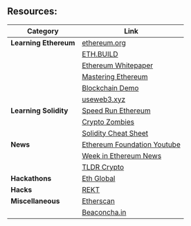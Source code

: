 ## Resources:

| Category               | Link                                                                                       |
|------------------------|--------------------------------------------------------------------------------------------|
| **Learning Ethereum**  | [ethereum.org](https://ethereum.org/en/)                                                   |
|                        | [ETH.BUILD](https://www.youtube.com/playlist?list=PLJz1HruEnenCXH7KW7wBCEBnBLOVkiqIi)       |
|                        | [Ethereum Whitepaper](https://ethereum.org/en/whitepaper/)                                 |
|                        | [Mastering Ethereum](https://github.com/ethereumbook/ethereumbook/blob/develop/book.asciidoc) |
|                        | [Blockchain Demo](https://andersbrownworth.com/blockchain)                                 |
|                        | [useweb3.xyz](https://www.useweb3.xyz/)                                                    |
| **Learning Solidity**  | [Speed Run Ethereum](https://speedrunethereum.com/)                                        |
|                        | [Crypto Zombies](https://cryptozombies.io/)                                                |
|                        | [Solidity Cheat Sheet](https://dev.to/hack-solidity/the-ultimate-solidity-cheat-sheet-for-beginners-4pk9) |
| **News**               | [Ethereum Foundation Youtube](https://www.youtube.com/c/EthereumFoundation)                |
|                        | [Week in Ethereum News](https://weekinethereumnews.com/)                                   |
|                        | [TLDR Crypto](https://tldr.tech/crypto)                                                    |
| **Hackathons**         | [Eth Global](https://ethglobal.com/)                                                       |
| **Hacks**              | [REKT](https://rekt.news/leaderboard/)                                                     |
| **Miscellaneous**      | [Etherscan](https://etherscan.io/)                                                         |
|                        | [Beaconcha.in](https://beaconcha.in/)                                                      |
